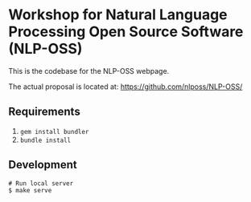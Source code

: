 Workshop for Natural Language Processing Open Source Software (NLP-OSS)
====

This is the codebase for the NLP-OSS webpage.

The actual proposal is located at: https://github.com/nlposs/NLP-OSS/

## Requirements

1. `gem install bundler`
1. `bundle install`

## Development

```
# Run local server
$ make serve
```
